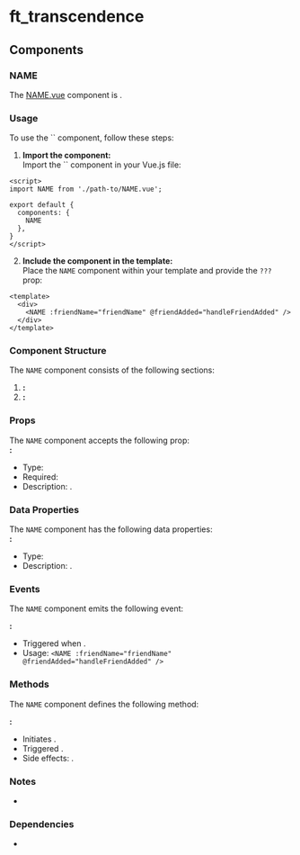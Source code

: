 # ft_transcendence
## Components
### NAME
The [NAME.vue](../../frontend/src/components/) component is .  

### Usage
To use the `` component, follow these steps:

1. **Import the component:**  
Import the `` component in your Vue.js file:
```
<script>
import NAME from './path-to/NAME.vue';

export default {
  components: {
    NAME
  },
}
</script>
```
2. **Include the component in the template:**  
Place the `NAME` component within your template and provide the `???` prop:
```
<template>
  <div>
    <NAME :friendName="friendName" @friendAdded="handleFriendAdded" />
  </div>
</template>
```

### Component Structure
The `NAME` component consists of the following sections:  
1. **:**  
2. **:**  

### Props
The `NAME` component accepts the following prop:  
**:**
- Type:   
- Required:   
- Description: .  

### Data Properties
The `NAME` component has the following data properties:  
**:**
- Type:   
- Description: .  

### Events
The `NAME` component emits the following event:

**:**  
- Triggered when .  
- Usage: `<NAME :friendName="friendName" @friendAdded="handleFriendAdded" />`

### Methods
The `NAME` component defines the following method:

**:**
- Initiates .  
- Triggered .  
- Side effects: .  

### Notes
- 

### Dependencies
- 
